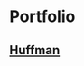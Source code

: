 # Portfolio
## [Huffman](https://github.com/erik-sundin-git/erik-sundin-git.github.io/tree/main/huffman)
